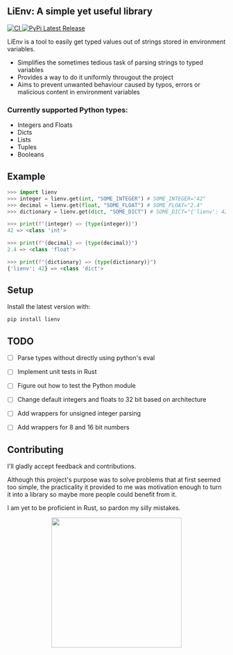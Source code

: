 ## LiEnv: A simple yet useful library
<a href="https://github.com/liander-medeiros/lienv-py/actions">
    <img src="https://github.com/liander-medeiros/lienv-py/workflows/CI/badge.svg" alt="CI">
</a>
<a href="https://pypi.org/project/lienv/">
    <img src="https://img.shields.io/pypi/v/lienv.svg" alt="PyPi Latest Release"/>
</a>

LiEnv is a tool to easily get typed values out of strings stored in environment variables.

- Simplifies the sometimes tedious task of parsing strings to typed variables
- Provides a way to do it uniformly througout the project
- Aims to prevent unwanted behaviour caused by typos, errors or malicious content in environment variables

### Currently supported Python types:
- Integers and Floats
- Dicts
- Lists
- Tuples
- Booleans

## Example

```python
>>> import lienv
>>> integer = lienv.get(int, "SOME_INTEGER") # SOME_INTEGER="42"
>>> decimal = lienv.get(float, "SOME_FLOAT") # SOME_FLOAT="2.4"
>>> dictionary = lienv.get(dict, "SOME_DICT") # SOME_DICT="{'lienv': 42}"

>>> print(f"{integer} => {type(integer)}")
42 => <class 'int'>

>>> print(f"{decimal} => {type(decimal)}")
2.4 => <class 'float'>

>>> print(f"{dictionary} => {type(dictionary)}")
{'lienv': 42} => <class 'dict'>
```

## Setup

Install the latest version with:

```sh
pip install lienv
```

## TODO

- [ ] Parse types without directly using python's eval
- [ ] Implement unit tests in Rust
- [ ] Figure out how to test the Python module
- [ ] Change default integers and floats to 32 bit based on architecture
- [ ] Add wrappers for unsigned integer parsing
- [ ] Add wrappers for 8 and 16 bit numbers


## Contributing
I'll gladly accept feedback and contributions. 

Although this project's purpose was to solve problems that at first seemed too simple, the practicality it provided to me was motivation enough to turn it into a library so maybe more people could benefit from it.

I am yet to be proficient in Rust, so pardon my silly mistakes.

<div align="center">
    <img src="https://media.npr.org/assets/img/2023/05/26/honest-work-meme-cb0f0fb2227fb84b77b3c9a851ac09b095ab74d8-s1100-c50.jpg" width="300px"/>
</div>
